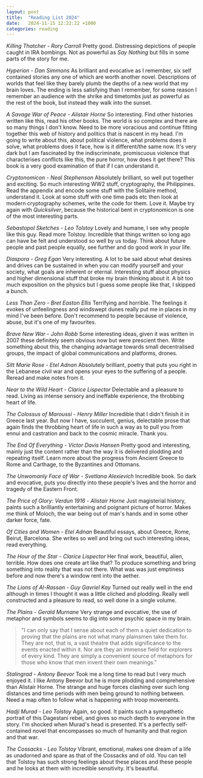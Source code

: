 ```yaml
---
layout: post
title:  "Reading List 2024"
date:   2024-11-15 12:22:22 +1000
categories: reading
---
```

*Killing Thatcher* - *Rory Carroll*
	Pretty good. Distressing depictions of people caught in IRA bombings. Not as powerful as *Say Nothing* but fills in some parts of the story for me. 

*Hyperion* - *Dan Simmons*
	As brilliant and evocative as I remember, six self contained stories any one of which are worth another novel. Descriptions of worlds that feel like they barely plumb the depths of a new world that my brain loves. The ending is less satisfying than I remember, for some reason I remember an audience with the shrike and timetombs just as powerful as the rest of the book, but instead they walk into the sunset. 

*A Savage War of Peace* - *Alistair Horne*
	So interesting. Find other histories written like this, read his other books. The world is so complex and there are so many things I don't know. Need to be more voracious and continue fitting together this web of history and politics that is nascent in my head. I'm going to write about this, about political violence, what problems does it solve, what problems does it face, how is it different/the same now. It's very dark but I am fascinated by the indiscriminate, promiscuous violence that characterises conflicts like this, the pure horror, how does it get there? This book is a very good examination of that if I can understand it. 

*Cryptonomicon* - *Neal Stephenson*
	Absolutely brilliant, so well put together and exciting. So much interesting WW2 stuff, cryptography, the Philippines. Read the appendix and encode some stuff with the Solitaire method, understand it. Look at some stuff with one time pads etc then look at modern cryptography schemes, write the code for them. Love it. Maybe try again with *Quicksilver*, because the historical bent in cryptonomicon is one of the most interesting parts. 

*Sebastopol Sketches* - *Leo Tolstoy*
	Lovely and humane, I see why people like this guy. Read more Tolstoy. Incredible that things written so long ago can have be felt and understood so well by us today. Think about future people and past people equally, see further and do good work in your life. 

*Diaspora* - *Greg Egan*
	Very interesting. A lot to be said about what desires and drives can be sustained in when you can modify yourself and your society, what goals are inherent or eternal. Interesting stuff about physics and higher dimensional stuff that broke my brain thinking about it. A bit too much exposition on the physics but I guess some people like that, I skipped a bunch. 

*Less Than Zero* - *Bret Easton Ellis*
	Terrifying and horrible. The feelings it evokes of unfeelingness and windswept dunes really put me in places in my mind I've been before. Don't recommend to people because of violence, abuse, but it's one of my favourites.

*Brave New War* - *John Robb*
	Some interesting ideas, given it was written in 2007 these definitely seem obvious now but were prescient then. Write something about this, the changing advantage towards small decentralised groups, the impact of global communications and platforms, drones. 

*Sitt Marie Rose* - *Etel Adnan*
	Absolutely brilliant, poetry that puts you right in the Lebanese civil war and opens your eyes to the suffering of a people. Reread and make notes from it. 

*Near to the Wild Heart* - *Clarice Lispector*
	Delectable and a pleasure to read. Living as intense sensory and ineffable experience, the throbbing heart of life. 

*The Colossus of Maroussi* - *Henry Miller*
	Incredible that I didn't finish it in Greece last year. But now I have, succulent, genius, delectable prose that again finds the throbbing heart of life in such a way as to pull you from ennui and castration and back to the cosmic miracle. Thank you. 

*The End Of Everything* - *Victor Davis Hansen*
	Pretty good and interesting, mainly just the content rather than the way it is delivered plodding and repeating itself. Learn more about the progress from Ancient Greece to Rome and Carthage, to the Byzantines and Ottomans.

*The Unwomanly Face of War* - *Svetlana Alexievich*
	Incredible book. So dark and evocative, puts you directly into these people's lives and the horror and tragedy of the Eastern Front. 

*The Price of Glory: Verdun 1916* - *Alistair Horne*
	Just magisterial history, paints such a brilliantly entertaining and poignant picture of horror. Makes me think of Moloch, the war being out of man's hands and in some other darker force, fate. 

*Of Cities and Women* - *Etel Adnan*
	Beautiful essays, about Greece, Rome, Beirut, Barcelona. She writes so well and bring out such interesting ideas, read everything.

*The Hour of the Star* - *Clarice Lispector*
	Her final work, beautiful, alien, terrible. How does one create art like that? To produce something and bring something into reality that was not there. What was was just emptiness before and now there's a window rent into the aether. 

*The Lions of Al-Rassan* - *Guy Gavriel Kay*
	Turned out really well in the end although in times I thought it was a little cliched and plodding. Really well constructed and a pleasure to read, so well done in a single volume. 

*The Plains* - *Gerald Murnane*
	Very strange and evocative, the use of metaphor and symbols seems to dig into some psychic space in my brain. 
> "I can only say that I sense about each of them a quiet dedication to proving that the plains are not what many plainsmen take them for. They are not, that is, a vast theatre that adds significance to the events enacted within it. Nor are they an immense field for explorers of every kind. They are simply a convenient source of metaphors for those who know that men invent their own meanings."

*Stalingrad* - *Antony Beevor*
	Took me a long time to read but I very much enjoyed it. I like Antony Beevor but he is more plodding and comprehensive than Alistair Horne. The strange and huge forces clashing over such long distances and time periods with men being ground to nothing between. Need a map often to follow what is happening with troop movements. 

*Hadji Murad* - *Leo Tolstoy*
	Again, so good. It paints such a sympathetic portrait of this Dagestani rebel, and gives so much depth to everyone in the story. I'm shocked when Murad's head is presented. It's a perfectly self-contained novel that encompasses so much of humanity and that region and that war. 

*The Cossacks* - *Leo Tolstoy*
	Vibrant, emotional, makes one dream of a life as unadorned and spare as that of the Cossacks and of old. You can tell that Tolstoy has such strong feelings about these places and these people and he looks at them with incredible sensitivity. It's beautiful.